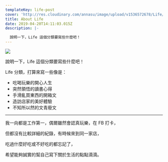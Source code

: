 ```yaml
---
templateKey: life-post
cover: 'http://res.cloudinary.com/annasu/image/upload/v1536572678/Life/life.jpg'
title: About Life
date: 2019-04-20T14:11:03.015Z
description: |-

  說明一下，Life 這個分類要寫些什麼吧！
---
```

![](http://res.cloudinary.com/annasu/image/upload/v1536572678/Life/life.jpg)

說明一下，Life 這個分類要寫些什麼吧！

Life 分類，打算來寫一些像是：

* 吃喝玩樂的開心人生
* 突然領悟的讀書心得
* 手滑亂買東西的開箱文
* 造訪店家的美好體驗
* 不知所以然的文青廢文

---

我一向都是工作第一，偶爾雖然會認真玩樂，在 FB 打卡，

但都沒有比較詳細的紀錄，有時候來到同一家店，

吃過什麼好吃或不好吃的都忘記了，

希望能夠誠實的幫自己寫下關於生活的點點滴滴。
